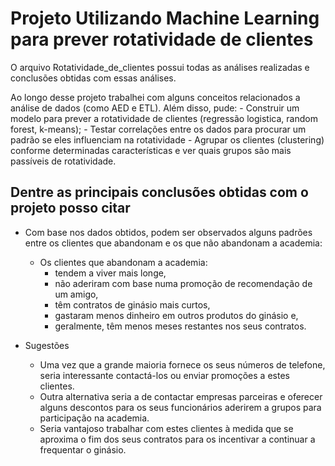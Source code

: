 # Projeto Utilizando Machine Learning para prever rotatividade de clientes

O arquivo Rotatividade_de_clientes possui todas as análises realizadas e conclusões obtidas com essas análises.

Ao longo desse projeto trabalhei com alguns conceitos relacionados a análise de dados (como AED e ETL). Além disso, pude:
    - Construir um modelo para prever a rotatividade de clientes (regressão logistica, random forest, k-means);
    - Testar correlações entre os dados para procurar um padrão se eles influenciam na rotatividade
    - Agrupar os clientes (clustering) conforme determinadas características e ver quais grupos são mais passíveis de rotatividade.


## Dentre as principais conclusões obtidas com o projeto posso citar

- Com base nos dados obtidos, podem ser observados alguns padrões entre os clientes que abandonam e os que não abandonam a academia:
    - Os clientes que abandonam a academia:
        - tendem a viver mais longe, 
        - não aderiram com base numa promoção de recomendação de um amigo, 
        - têm contratos de ginásio mais curtos, 
        - gastaram menos dinheiro em outros produtos do ginásio e, 
        - geralmente, têm menos meses restantes nos seus contratos.

- Sugestões
    - Uma vez que a grande maioria fornece os seus números de telefone, seria interessante contactá-los ou enviar promoções a estes clientes.
    - Outra alternativa seria a de contactar empresas parceiras e oferecer alguns descontos para os seus funcionários aderirem a grupos para participação na academia.
    - Seria vantajoso trabalhar com estes clientes à medida que se aproxima o fim dos seus contratos para os incentivar a continuar a frequentar o ginásio.
